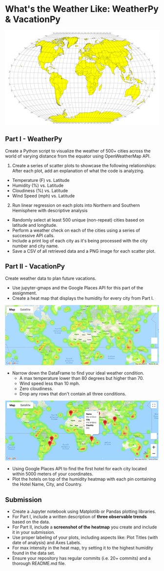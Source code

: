 # What's the Weather Like: WeatherPy & VacationPy
![Equator](Images/equatorsign.png)

## Part I - WeatherPy
Create a Python script to visualize the weather of 500+ cities across the world of varying distance from the equator using OpenWeatherMap API.

1. Create a series of scatter plots to showcase the following relationships: After each plot, add an explanation of what the code is analyzing. <br>
 - Temperature (F) vs. Latitude
 - Humidity (%) vs. Latitude
 - Cloudiness (%) vs. Latitude
 - Wind Speed (mph) vs. Latitude <br>

2. Run linear regression on each plots into Northern and Southern Hemisphere with descriptive analysis <br>
* Randomly select at least 500 unique (non-repeat) cities based on latitude and longitude.
* Perform a weather check on each of the cities using a series of successive API calls.
* Include a print log of each city as it's being processed with the city number and city name.
* Save a CSV of all retrieved data and a PNG image for each scatter plot.

## Part II - VacationPy
Create weather data to plan future vacations. 
* Use jupyter-gmaps and the Google Places API for this part of the assignment.
* Create a heat map that displays the humidity for every city from Part I. 

![heatmap](Images/heatmap.png)

* Narrow down the DataFrame to find your ideal weather condition.
  * A max temperature lower than 80 degrees but higher than 70.
  * Wind speed less than 10 mph.
  * Zero cloudiness.
  * Drop any rows that don't contain all three conditions. 

![hotel map](Images/hotel_map.png)

* Using Google Places API to find the first hotel for each city located within 5000 meters of your coordinates.
* Plot the hotels on top of the humidity heatmap with each pin containing the Hotel Name, City, and Country.

## Submission
* Create a Jupyter notebook using Matplotlib or Pandas plotting libraries.
* For Part I, include a written description of **three observable trends** based on the data.
* For Part II, include a **screenshot of the heatmap** you create and include it in your submission.
* Use proper labeling of your plots, including aspects like: Plot Titles (with date of analysis) and Axes Labels.
* For max intensity in the heat map, try setting it to the highest humidity found in the data set.
* Ensure your repository has regular commits (i.e. 20+ commits) and a thorough README.md file.
